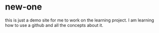 # new-one

this is just a demo site for me to work on the learning project.
I am learning how to use a github and all the concepts about it.
